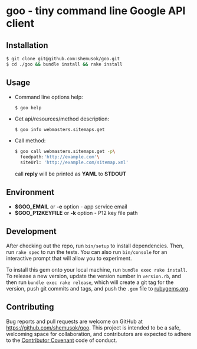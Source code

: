 # goo - tiny command line Google API client

## Installation

```bash
$ git clone git@github.com:shemusok/goo.git  
$ cd ./goo && bundle install && rake install
```

## Usage

* Command line options help:
  ```bash
  $ goo help
  ```
* Get api/resources/method description:
  ```
  $ goo info webmasters.sitemaps.get
  ```
* Call method:
  ```bash
  $ goo call webmasters.sitemaps.get -p\
    feedpath:'http://example.com'\
    siteUrl: 'http://example.com/sitemap.xml'
  ```
  call **reply** will be printed as **YAML** to **STDOUT**

## Environment
  * **$GOO_EMAIL** or **-e** option - app service email
  * **$GOO_P12KEYFILE** or **-k** option - P12 key file path

## Development

After checking out the repo, run `bin/setup` to install dependencies. Then, run `rake spec` to run the tests. You can also run `bin/console` for an interactive prompt that will allow you to experiment.

To install this gem onto your local machine, run `bundle exec rake install`. To release a new version, update the version number in `version.rb`, and then run `bundle exec rake release`, which will create a git tag for the version, push git commits and tags, and push the `.gem` file to [rubygems.org](https://rubygems.org).

## Contributing

Bug reports and pull requests are welcome on GitHub at https://github.com/shemusok/goo. This project is intended to be a safe, welcoming space for collaboration, and contributors are expected to adhere to the [Contributor Covenant](http://contributor-covenant.org) code of conduct.
